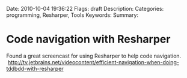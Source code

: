 Date: 2010-10-04 19:36:22
Flags: draft
Description:
Categories: programming, Resharper, Tools
Keywords:
Summary:

# Code navigation with Resharper

Found a great screencast for using Resharper to help code navigation.  <a href="http://tv.jetbrains.net/videocontent/efficient-navigation-when-doing-tddbdd-with-resharper">http://tv.jetbrains.net/videocontent/efficient-navigation-when-doing-tddbdd-with-resharper</a>
